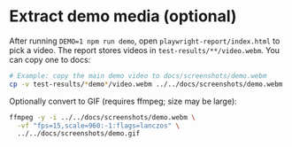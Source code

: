 # Extract demo media (optional)

After running `DEMO=1 npm run demo`, open `playwright-report/index.html` to pick a video.
The report stores videos in `test-results/**/video.webm`. You can copy one to docs:

```bash
# Example: copy the main demo video to docs/screenshots/demo.webm
cp -v test-results/*demo*/video.webm ../../docs/screenshots/demo.webm || true
```

Optionally convert to GIF (requires ffmpeg; size may be large):

```bash
ffmpeg -y -i ../../docs/screenshots/demo.webm \
  -vf "fps=15,scale=960:-1:flags=lanczos" \
  ../../docs/screenshots/demo.gif
```
